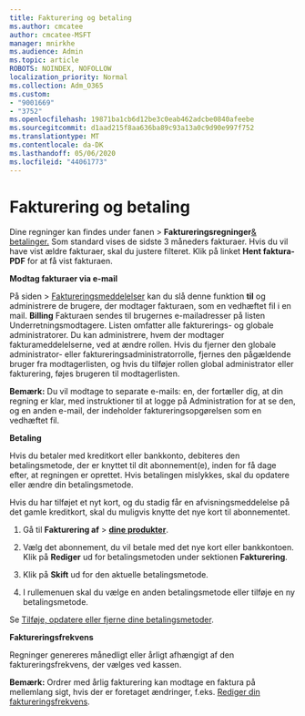 ```yaml
---
title: Fakturering og betaling
ms.author: cmcatee
author: cmcatee-MSFT
manager: mnirkhe
ms.audience: Admin
ms.topic: article
ROBOTS: NOINDEX, NOFOLLOW
localization_priority: Normal
ms.collection: Adm_O365
ms.custom:
- "9001669"
- "3752"
ms.openlocfilehash: 19871ba1cb6d12be3c0eab462adcbe0840afeebe
ms.sourcegitcommit: d1aad215f8aa636ba89c93a13a0c9d90e997f752
ms.translationtype: MT
ms.contentlocale: da-DK
ms.lasthandoff: 05/06/2020
ms.locfileid: "44061773"
---
```

# <a name="billing-and-payment"></a>Fakturering og betaling

Dine regninger kan findes under fanen >  **Faktureringsregninger**[& betalinger.](https://go.microsoft.com/fwlink/p/?linkid=848039)  Som standard vises de sidste 3 måneders fakturaer.  Hvis du vil have vist ældre fakturaer, skal du justere filteret.  Klik på linket **Hent faktura-PDF** for at få vist fakturaen.

**Modtag fakturaer via e-mail**

På siden > [Faktureringsmeddelelser](https://go.microsoft.com/fwlink/p/?linkid=853212) kan du slå denne funktion **til** og administrere de brugere, der modtager fakturaen, som en vedhæftet fil i en mail. **Billing** Fakturaen sendes til brugernes e-mailadresser på listen Underretningsmodtagere. Listen omfatter alle fakturerings- og globale administratorer.  Du kan administrere, hvem der modtager fakturameddelelserne, ved at ændre rollen.  Hvis du fjerner den globale administrator- eller faktureringsadministratorrolle, fjernes den pågældende bruger fra modtagerlisten, og hvis du tilføjer rollen global administrator eller fakturering, føjes brugeren til modtagerlisten.

**Bemærk:** Du vil modtage to separate e-mails: en, der fortæller dig, at din regning er klar, med instruktioner til at logge på Administration for at se den, og en anden e-mail, der indeholder faktureringsopgørelsen som en vedhæftet fil.

**Betaling**

Hvis du betaler med kreditkort eller bankkonto, debiteres den betalingsmetode, der er knyttet til dit abonnement(e), inden for få dage efter, at regningen er oprettet.  Hvis betalingen mislykkes, skal du opdatere eller ændre din betalingsmetode. 

Hvis du har tilføjet et nyt kort, og du stadig får en afvisningsmeddelelse på det gamle kreditkort, skal du muligvis knytte det nye kort til abonnementet.

1. Gå til **Fakturering af** > **[dine produkter](https://go.microsoft.com/fwlink/p/?linkid=842054)**.

2. Vælg det abonnement, du vil betale med det nye kort eller bankkontoen. Klik på **Rediger** ud for betalingsmetoden under sektionen **Fakturering**.

3. Klik på **Skift** ud for den aktuelle betalingsmetode.

4. I rullemenuen skal du vælge en anden betalingsmetode eller tilføje en ny betalingsmetode.

Se [Tilføje, opdatere eller fjerne dine betalingsmetoder](https://go.microsoft.com/fwlink/?linkid=2118133).

**Faktureringsfrekvens**

Regninger genereres månedligt eller årligt afhængigt af den faktureringsfrekvens, der vælges ved kassen.  

**Bemærk:** Ordrer med årlig fakturering kan modtage en faktura på mellemlang sigt, hvis der er foretaget ændringer, f.eks.  [Rediger din faktureringsfrekvens](https://go.microsoft.com/fwlink/?linkid=2119148).
